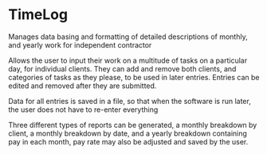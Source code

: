 # TimeLog
Manages data basing and formatting of detailed descriptions of monthly, and yearly work for independent contractor

Allows the user to input their work on a multitude of tasks on a particular day, for individual clients. They can add and remove both clients, and categories of tasks as they please, to be used in later entries. Entries can be edited and removed after they are submitted.

Data for all entries is saved in a file, so that when the software is run later, the user does not have to re-enter everything

Three different types of reports can be generated, a monthly breakdown by client, a monthly breakdown by date, and a yearly breakdown containing pay in each month, pay rate may also be adjusted and saved by the user.
